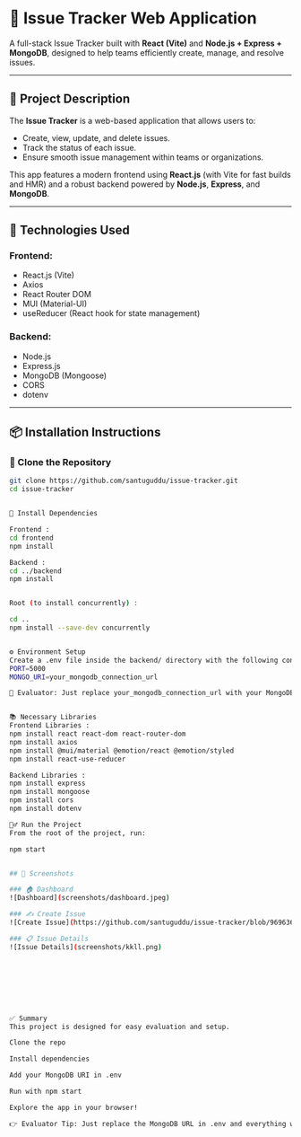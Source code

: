 # 🐛 Issue Tracker Web Application

A full-stack Issue Tracker built with **React (Vite)** and **Node.js + Express + MongoDB**, designed to help teams efficiently create, manage, and resolve issues.

---

## 🚀 Project Description

The **Issue Tracker** is a web-based application that allows users to:

- Create, view, update, and delete issues.
- Track the status of each issue.
- Ensure smooth issue management within teams or organizations.

This app features a modern frontend using **React.js** (with Vite for fast builds and HMR) and a robust backend powered by **Node.js**, **Express**, and **MongoDB**.

---

## 🧰 Technologies Used

### Frontend:
- React.js (Vite)
- Axios
- React Router DOM
- MUI (Material-UI)
- useReducer (React hook for state management)

### Backend:
- Node.js
- Express.js
- MongoDB (Mongoose)
- CORS
- dotenv

---

## 📦 Installation Instructions

### 🔁 Clone the Repository

```bash
git clone https://github.com/santuguddu/issue-tracker.git
cd issue-tracker


📁 Install Dependencies

Frontend :
cd frontend
npm install

Backend :
cd ../backend
npm install


Root (to install concurrently) :

cd ..
npm install --save-dev concurrently


⚙️ Environment Setup
Create a .env file inside the backend/ directory with the following content:
PORT=5000
MONGO_URI=your_mongodb_connection_url

🔑 Evaluator: Just replace your_mongodb_connection_url with your MongoDB Atlas connection string.


📚 Necessary Libraries
Frontend Libraries :
npm install react react-dom react-router-dom
npm install axios
npm install @mui/material @emotion/react @emotion/styled
npm install react-use-reducer

Backend Libraries :
npm install express
npm install mongoose
npm install cors
npm install dotenv

🏃‍♂️ Run the Project
From the root of the project, run:

npm start


## 📸 Screenshots

### 🏠 Dashboard  
![Dashboard](screenshots/dashboard.jpeg)

### ✍️ Create Issue  
![Create Issue](https://github.com/santuguddu/issue-tracker/blob/9696360ab2cfb40f99365009e0fa69bc4b73cfc3/screenshots/create-issue.jpeg)

### 📋 Issue Details  
![Issue Details](screenshots/kkll.png)








✅ Summary
This project is designed for easy evaluation and setup.

Clone the repo

Install dependencies

Add your MongoDB URI in .env

Run with npm start

Explore the app in your browser!

👉 Evaluator Tip: Just replace the MongoDB URL in .env and everything will work perfectly!

